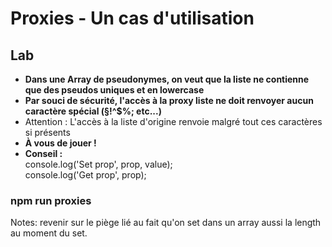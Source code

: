 <!-- .slide: class="exercice" -->

# Proxies - Un cas d'utilisation

## Lab

- **Dans une Array de pseudonymes, on veut que la liste ne contienne que des pseudos uniques et en lowercase**
- **Par souci de sécurité, l'accès à la proxy liste ne doit renvoyer aucun caractère spécial (§!^\$%; etc...)**
- Attention : L'accès à la liste d'origine renvoie malgré tout ces caractères si présents
- **À vous de jouer !**
- **Conseil :**<br/>console.log('Set prop', prop, value);<br/>console.log('Get prop', prop);

<!-- .element: style="font-size:0.8em" -->

### npm run proxies

Notes:
revenir sur le piège lié au fait qu'on set dans un array aussi la length au moment du set.
